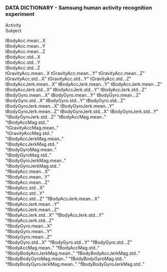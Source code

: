 ### DATA DICTIONARY - Samsung human activity recognition experiment

Activity  
Subject  

tBodyAcc.mean...X  
tBodyAcc.mean...Y   
tBodyAcc.mean...Z   
tBodyAcc.std...X   
tBodyAcc.std...Y   
tBodyAcc.std...Z   
tGravityAcc.mean...X 
tGravityAcc.mean...Y" 
tGravityAcc.mean...Z" 
tGravityAcc.std...X" 
tGravityAcc.std...Y" 
tGravityAcc.std...Z" 
tBodyAccJerk.mean...X" 
tBodyAccJerk.mean...Y" 
tBodyAccJerk.mean...Z" 
tBodyAccJerk.std...X" 
tBodyAccJerk.std...Y" 
tBodyAccJerk.std...Z" 
tBodyGyro.mean...X" 
tBodyGyro.mean...Y" 
tBodyGyro.mean...Z" 
tBodyGyro.std...X" 
tBodyGyro.std...Y" 
tBodyGyro.std...Z" 
tBodyGyroJerk.mean...X" 
tBodyGyroJerk.mean...Y" 
tBodyGyroJerk.mean...Z" 
tBodyGyroJerk.std...X" 
tBodyGyroJerk.std...Y" 
"tBodyGyroJerk.std...Z" 
"tBodyAccMag.mean.."  
"tBodyAccMag.std.."  
"tGravityAccMag.mean.."  
"tGravityAccMag.std.."  
"tBodyAccJerkMag.mean.."  
"tBodyAccJerkMag.std.."  
"tBodyGyroMag.mean.."  
"tBodyGyroMag.std.."  
"tBodyGyroJerkMag.mean.."  
"tBodyGyroJerkMag.std.."  
"fBodyAcc.mean...X"  
"fBodyAcc.mean...Y"  
"fBodyAcc.mean...Z"  
"fBodyAcc.std...X"  
"fBodyAcc.std...Y"  
"fBodyAcc.std...Z" 
"fBodyAccJerk.mean...X"  
"fBodyAccJerk.mean...Y"  
"fBodyAccJerk.mean...Z"  
"fBodyAccJerk.std...X" 
"fBodyAccJerk.std...Y"  
"fBodyAccJerk.std...Z"  
"fBodyGyro.mean...X"  
"fBodyGyro.mean...Y"  
"fBodyGyro.mean...Z"  
"fBodyGyro.std...X" "fBodyGyro.std...Y" "fBodyGyro.std...Z" "fBodyAccMag.mean.." "fBodyAccMag.std.." "fBodyBodyAccJerkMag.mean.." "fBodyBodyAccJerkMag.std.." "fBodyBodyGyroMag.mean.." "fBodyBodyGyroMag.std.." "fBodyBodyGyroJerkMag.mean.." "fBodyBodyGyroJerkMag.std.."



